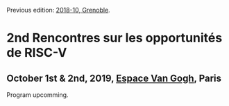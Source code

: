 Previous edition: [2018-10, Grenoble](https://hal-cea.archives-ouvertes.fr/cea-01892399v2/document).

# 2nd Rencontres sur les opportunités de RISC-V
## October 1st & 2nd, 2019, [Espace Van Gogh](https://espace-van-gogh.com/), Paris

Program upcomming.
